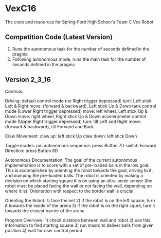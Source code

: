 # VexC16
The code and resources for Spring-Ford High School's Team C Vex Robot

Competition Code (Latest Version)
-----------------------------------------------

1) Runs the autonomous task for the number of seconds defined in the pragma
2) Following autonomous mode, runs the main task for the number of seconds defined in the pragma

Version 2_3_16
-----------------------------------------------

Controls:

  Driving:
    default control mode (no Right trigger depressed)
      turn: Left stick Left & Right
      move: (forward & backward), Left stick Up & Down
    tank control mode (Lower Right trigger depressed)
      move: left wheel, Left stick Up & Down
      move: right wheel, Right stick Up & Down
    accelerometer control mode (Upper Right trigger depressed)
      turn: tilt Left and Right
      move: (forward & backward), tilt Forward and Back
      
  Claw Movement:
    claw up: left stick Up
    claw down: left stick Down
    
  Toggle modes:
    run autonomous sequence: press Button 7D
    switch Forward Direction: press Button 8D
    
Autonomous Documentation:
  The goal of the current autonomous implementation is to score with a set of pre-loaded balls in the low goal. This is accomplished by orienting the robot towards the goal, driving to it, and dumping the pre-loaded balls. The robot is oriented by making a decision on which starting square it is on using an ultra-sonic sensor (the robot must be placed facing the wall or not facing the wall, depending on where it is). Orientation with respect to the border wall is crucial.
  
  Orienting the Robot:
    1) face the net
    2) if the robot is on the left square, turn it towards the inside of the arena
    3) if the robot is on the right squre, turn it towards the closest barrier of the arena
    
  Program Overview:
    1) check distance between wall and robot
    2) use this information to find starting square
    3) run macro to deliver balls from given position
    4) wait for user control period
  
